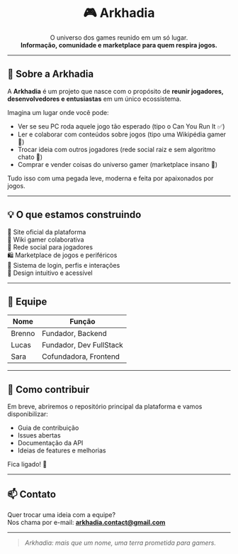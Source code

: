 <h1 align="center">🎮 Arkhadia</h1>

<p align="center">
  O universo dos games reunido em um só lugar. <br>
  <strong>Informação, comunidade e marketplace para quem respira jogos.</strong>
</p>

---

## 🌌 Sobre a Arkhadia

A **Arkhadia** é um projeto que nasce com o propósito de **reunir jogadores, desenvolvedores e entusiastas** em um único ecossistema.

Imagina um lugar onde você pode:
- Ver se seu PC roda aquele jogo tão esperado (tipo o Can You Run It ✅)
- Ler e colaborar com conteúdos sobre jogos (tipo uma Wikipédia gamer 🧠)
- Trocar ideia com outros jogadores (rede social raiz e sem algoritmo chato 💬)
- Comprar e vender coisas do universo gamer (marketplace insano 🛒)

Tudo isso com uma pegada leve, moderna e feita por apaixonados por jogos.

---

## 💡 O que estamos construindo

🔧 Site oficial da plataforma  
📘 Wiki gamer colaborativa  
👥 Rede social para jogadores  
🛍️ Marketplace de jogos e periféricos  
🔐 Sistema de login, perfis e interações  
🎨 Design intuitivo e acessível

---

## 👥 Equipe

| Nome   | Função        |
|--------|----------------|
| Brenno | Fundador, Backend |
| Lucas  | Fundador, Dev FullStack |
| Sara   | Cofundadora, Frontend |


---

## 🚀 Como contribuir

Em breve, abriremos o repositório principal da plataforma e vamos disponibilizar:
- Guia de contribuição
- Issues abertas
- Documentação da API
- Ideias de features e melhorias

Fica ligado! 👾

---

## 📫 Contato

Quer trocar uma ideia com a equipe?  
Nos chama por e-mail: **arkhadia.contact@gmail.com**

---

> _Arkhadia: mais que um nome, uma terra prometida para gamers._
